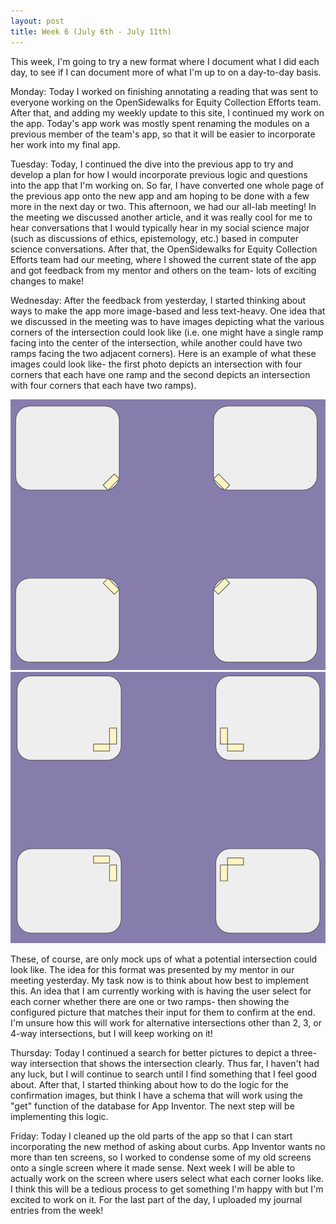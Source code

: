 ```yaml
---
layout: post
title: Week 6 (July 6th - July 11th)
---
```


This week, I'm going to try a new format where I document what I did each day, to see if I can document more of what I'm up to on a day-to-day basis.

Monday: Today I worked on finishing annotating a reading that was sent to everyone working on the OpenSidewalks for Equity Collection Efforts team. After that, and adding my weekly update to this site, I continued my work on the app. Today's app work was mostly spent renaming the modules on a previous member of the team's app, so that it will be easier to incorporate her work into my final app.

Tuesday: Today, I continued the dive into the previous app to try and develop a plan for how I would incorporate previous logic and questions into the app that I'm working on. So far, I have converted one whole page of the previous app onto the new app and am hoping to be done with a few more in the next day or two. This afternoon, we had our all-lab meeting! In the meeting we discussed another article, and it was really cool for me to hear conversations that I would typically hear in my social science major (such as discussions of ethics, epistemology, etc.) based in computer science conversations. After that, the OpenSidewalks for Equity Collection Efforts team had our meeting, where I showed the current state of the app and got feedback from my mentor and others on the team- lots of exciting changes to make!

Wednesday: After the feedback from yesterday, I started thinking about ways to make the app more image-based and less text-heavy. One idea that we discussed in the meeting was to have images depicting what the various corners of the intersection could look like (i.e. one might have a single ramp facing into the center of the intersection, while another could have two ramps facing the two adjacent corners). Here is an example of what these images could look like- the first photo depicts an intersection with four corners that each have one ramp and the second depicts an intersection with four corners that each have two ramps). 


![A four-way intersection with a total of four ramps, all of which point to the center of the intersection](../images/alloneramp1.png)
![A four-way intersection with a total of eight ramps, all of which point to the next adjacent corner](../images/alltworamps1.png)


These, of course, are only mock ups of what a potential intersection could look like. The idea for this format was presented by my mentor in our meeting yesterday. My task now is to think about how best to implement this. An idea that I am currently working with is having the user select for each corner whether there are one or two ramps- then showing the configured picture that matches their input for them to confirm at the end. I'm unsure how this will work for alternative intersections other than 2, 3, or 4-way intersections, but I will keep working on it!

Thursday: Today I continued a search for better pictures to depict a three-way intersection that shows the intersection clearly. Thus far, I haven't had any luck, but I will continue to search until I find something that I feel good about. After that, I started thinking about how to do the logic for the confirmation images, but think I have a schema that will work using the "get" function of the database for App Inventor. The next step will be implementing this logic.

Friday: Today I cleaned up the old parts of the app so that I can start incorporating the new method of asking about curbs. App Inventor wants no more than ten screens, so I worked to condense some of my old screens onto a single screen where it made sense. Next week I will be able to actually work on the screen where users select what each corner looks like. I think this will be a tedious process to get something I'm happy with but I'm excited to work on it. For the last part of the day, I uploaded my journal entries from the week!



